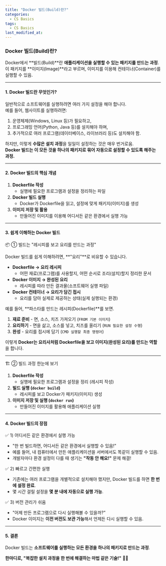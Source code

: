 ```yaml
---
title: "Docker 빌드(Build)란?"
categories:
  - CS Basics
tags:
  - CS Basics
last_modified_at: 
---
```


### Docker 빌드(Build)란?

Docker에서 **빌드(Build)**란 **애플리케이션을 실행할 수 있는 패키지를 만드는 과정**.  
이 패키지를 **이미지(Image)**라고 부르며, 이미지를 이용해 컨테이너(Container)를 실행할 수 있음.  

---

#### 1. Docker 빌드란 무엇인가?

일반적으로 소프트웨어를 실행하려면 여러 가지 설정을 해야 합니다.  
예를 들어, 웹사이트를 실행하려면:
1. 운영체제(Windows, Linux 등)가 필요하고,
2. 프로그래밍 언어(Python, Java 등)를 설치해야 하며,
3. 추가적으로 여러 프로그램(데이터베이스, 라이브러리 등)도 설치해야 함.

하지만, 이렇게 **수많은 설치 과정**을 일일이 설정하는 것은 매우 번거로움.  
**Docker 빌드는 이 모든 것을 하나의 패키지로 묶어 자동으로 설정할 수 있도록 해주는 과정.**  

---

#### 2. Docker 빌드의 핵심 개념


1. **Dockerfile 작성**  
   - 실행에 필요한 프로그램과 설정을 정리하는 파일  
2. **Docker 빌드 실행**  
   - Docker가 Dockerfile을 읽고, 설정에 맞게 패키지(이미지)를 생성  
3. **이미지 저장 및 활용**  
   - 만들어진 이미지를 이용해 어디서든 같은 환경에서 실행 가능  

---

#### 3. 쉽게 이해하는 Docker 빌드

 📦 ① 빌드는 "레시피를 보고 요리를 만드는 과정"

Docker 빌드를 쉽게 이해하려면, **"요리"**로 비유할 수 있습니다.  

- **Dockerfile → 요리 레시피**  
  - 어떤 재료(프로그램)를 사용할지, 어떤 순서로 조리(설치)할지 정리한 문서  
- **Docker 이미지 → 완성된 요리**  
  - 레시피를 따라 만든 결과물(소프트웨어 실행 파일)  
- **Docker 컨테이너 → 요리가 담긴 접시**  
  - 요리를 담아 실제로 제공하는 상태(실제 실행되는 환경)  

예를 들어, **파스타를 만드는 레시피(Dockerfile)**를 보면.
1. **재료 준비** - 면, 소스, 치즈 가져오기 (`FROM 기본 이미지`)
2. **요리하기** - 면을 삶고, 소스를 넣고, 치즈를 올리기 (`RUN 필요한 설정 수행`)
3. **완성** - 요리를 접시에 담기 (`CMD 실행할 최종 명령어`)

이렇게 **Docker는 요리사처럼 Dockerfile을 보고 이미지(완성된 요리)를 만드는 역할**을 합니다.

---

 🏗 ② 빌드 과정 한눈에 보기

1. **Dockerfile 작성**  
   - 실행에 필요한 프로그램과 설정을 정리 (레시피 작성)
2. **빌드 실행 (`docker build`)**  
   - 레시피를 보고 Docker가 패키지(이미지) 생성
3. **이미지 저장 및 실행 (`docker run`)**  
   - 만들어진 이미지를 활용해 애플리케이션 실행

---

#### 4. Docker 빌드의 장점

 ✅ 1) 어디서든 같은 환경에서 실행 가능  
   - "한 번 빌드하면, 어디서든 같은 환경에서 실행할 수 있음!"  
   - 예를 들어, 내 컴퓨터에서 만든 애플리케이션을 서버에서도 똑같이 실행할 수 있음.  
   - 개발자마다 환경 설정이 다를 때 생기는 **"작동 안 해요!"** 문제 해결!

 ✅ 2) 빠르고 간편한 실행  
   - 기존에는 여러 프로그램을 개별적으로 설치해야 했지만, Docker 빌드를 하면 **한 번에 설정 완료**.  
   - 몇 시간 걸릴 설정을 **몇 분 내에 자동으로 실행 가능**.

 ✅ 3) 버전 관리가 쉬움  
   - "어제 만든 프로그램으로 다시 실행해볼 수 있을까?"  
   - Docker 이미지는 **이전 버전도 보관 가능**해서 언제든 다시 실행할 수 있음.

---

#### 5. 결론

Docker 빌드는 **소프트웨어를 실행하는 모든 환경을 하나의 패키지로 만드는 과정**.  

**한마디로, "복잡한 설치 과정을 한 번에 해결하는 마법 같은 기술!"** 🎩✨  
